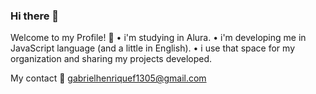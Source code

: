 ### Hi there 👋

Welcome to my Profile! 🤠 
• i'm studying in Alura.
• i'm developing me in JavaScript language (and a little in English).
• i use that space for my organization and sharing my projects developed.

My contact 📖 
gabrielhenriquef1305@gmail.com
